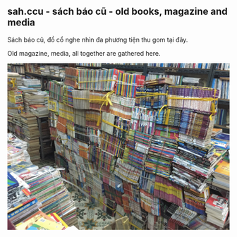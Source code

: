 ## sah.ccu - sách báo cũ - old books, magazine and media

Sách báo cũ, đồ cổ nghe nhìn đa phương tiện thu gom tại đây.

Old magazine, media, all together are gathered here.

![](./index.png)
